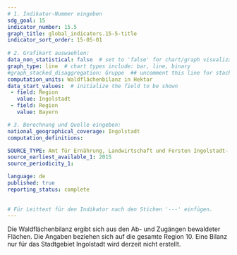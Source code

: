 ```yaml
---
# 1. Indikator-Nummer eingeben 
sdg_goal: 15 
indicator_number: 15.5
graph_title: global_indicators.15-5-title
indicator_sort_order: 15-05-01
 
# 2. Grafikart auswaehlen: 
data_non_statistical: false  # set to 'false' for chart/graph visualization 
graph_type: line  # chart types include: bar, line, binary 
#graph_stacked_disaggregation: Gruppe  ## uncomment this line for stacked bars. eplace 'Geschlecht' with the field of aggregation. 
computation_units: Waldflächenbilanz in Hektar
data_start_values:  # initialize the field to be shown  
 - field: Region 
   value: Ingolstadt 
 - field: Region 
   value: Bayern 

# 3. Berechnung und Quelle eingeben: 
national_geographical_coverage: Ingolstadt
computation_definitions: 

SOURCE_TYPE: Amt für Ernährung, Landwirtschaft und Forsten Ingolstadt- Pfaffenhofen a. d. Ilm  # data source  
source_earliest_available_1: 2015
source_periodicity_1: 

language: de   
published: true 
reporting_status: complete
 
 
# Für Leittext für den Indikator nach den Stichen '---' einfügen. 
---
```

Die Waldflächenbilanz ergibt sich aus den Ab- und Zugängen bewaldeter Flächen. Die Angaben beziehen sich auf die gesamte Region 10. Eine Bilanz nur für das Stadtgebiet Ingolstadt wird derzeit nicht erstellt. <br>  
